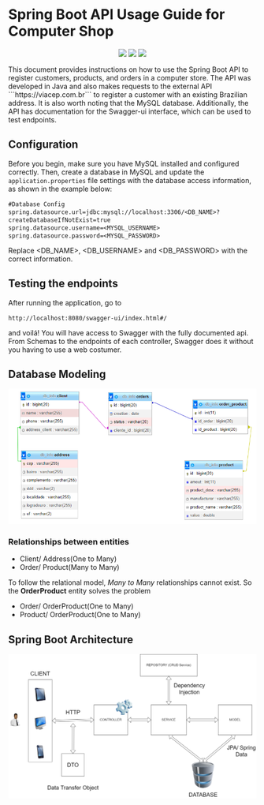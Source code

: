 # Spring Boot API Usage Guide for Computer Shop

<p align="center">
<a alt="Java">
    <img src="https://img.shields.io/badge/Java-v17-red.svg" />
</a>
<a alt="Spring Boot">
        <img src="https://img.shields.io/badge/Spring%20Boot-v3.0.5-brightgreen.svg" />
</a>
<a alt="Gradle">
    <img src="https://img.shields.io/badge/Gradle-v8.0.2-blue.svg" />
</a>
<p>
This document provides instructions on how to use the Spring Boot API to register customers, products, and orders in a computer store. The API was developed in Java and also makes requests to the external API ```https://viacep.com.br``` to register a customer with an existing Brazilian address. It is also worth noting that the MySQL database. Additionally, the API has documentation for the Swagger-ui interface, which can be used to test endpoints.

## Configuration

Before you begin, make sure you have MySQL installed and configured correctly. Then, create a database in MySQL and update the `application.properties` file settings with the database access information, as shown in the example below:

```
#Database Config
spring.datasource.url=jdbc:mysql://localhost:3306/<DB_NAME>?createDatabaseIfNotExist=true
spring.datasource.username=<MYSQL_USERNAME>
spring.datasource.password=<MYSQL_PASSWORD>
```

Replace <DB_NAME>, <DB_USERNAME> and <DB_PASSWORD> with the correct information.

## Testing the endpoints

After running the application, go to 
```
http://localhost:8080/swagger-ui/index.html#/ 
```
and voilá! You will have access to Swagger with the fully documented api. From Schemas to the endpoints of each controller, Swagger does it without you having to use a web costumer.

## Database Modeling

<img src="DatabaseModeling.png">

### Relationships between entities

- Client/ Address(One to Many)
- Order/ Product(Many to Many) 

To follow the relational model, _Many to Many_ relationships cannot exist. So the **OrderProduct** entity solves the problem

- Order/ OrderProduct(One to Many)
- Product/ OrderProduct(One to Many)

## Spring Boot Architecture

<img src="springboot.png">